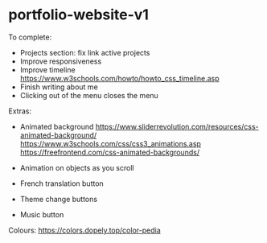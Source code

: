 # portfolio-website-v1

To complete:
- Projects section: fix link active projects
- Improve responsiveness
- Improve timeline https://www.w3schools.com/howto/howto_css_timeline.asp 
- Finish writing about me
- Clicking out of the menu closes the menu

Extras:
- Animated background
https://www.sliderrevolution.com/resources/css-animated-background/
https://www.w3schools.com/css/css3_animations.asp
https://freefrontend.com/css-animated-backgrounds/

- Animation on objects as you scroll
- French translation button
- Theme change buttons
- Music button

Colours:
https://colors.dopely.top/color-pedia 